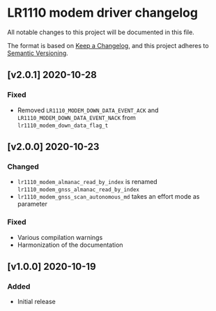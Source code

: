 # LR1110 modem driver changelog

All notable changes to this project will be documented in this file.

The format is based on [Keep a Changelog](https://keepachangelog.com/en/1.0.0/), and this project adheres to [Semantic Versioning](https://semver.org/spec/v2.0.0.html).

## [v2.0.1] 2020-10-28

### Fixed

* Removed `LR1110_MODEM_DOWN_DATA_EVENT_ACK` and `LR1110_MODEM_DOWN_DATA_EVENT_NACK` from `lr1110_modem_down_data_flag_t`

## [v2.0.0] 2020-10-23

### Changed

* `lr1110_modem_almanac_read_by_index` is renamed `lr1110_modem_gnss_almanac_read_by_index`
* `lr1110_modem_gnss_scan_autonomous_md` takes an effort mode as parameter

### Fixed

* Various compilation warnings
* Harmonization of the documentation

## [v1.0.0] 2020-10-19

### Added

* Initial release
